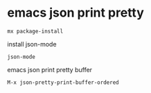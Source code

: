 # emacs json print pretty

```
mx package-install
```

install json-mode

```
json-mode
```

emacs json print pretty buffer

```
M-x json-pretty-print-buffer-ordered
```
